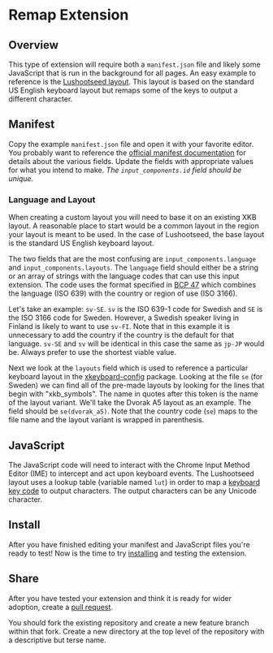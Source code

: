 # Remap Extension

## Overview

This type of extension will require both a `manifest.json` file and likely some
JavaScript that is run in the background for all pages. An easy example to
reference is the [Lushootseed
layout](https://github.com/google/extra-keyboards-for-chrome-os/tree/master/lushootseed).
This layout is based on the standard US English keyboard layout but remaps some
of the keys to output a different character.

## Manifest

Copy the example `manifest.json` file and open it with your favorite editor. You
probably want to reference the [official manifest
documentation](https://developer.chrome.com/extensions/manifest) for details
about the various fields. Update the fields with appropriate values for what you
intend to make. _The `input_components.id` field should be unique._

### Language and Layout

When creating a custom layout you will need to base it on an existing XKB
layout. A reasonable place to start would be a common layout in the region your
layout is meant to be used. In the case of Lushootseed, the base layout is the
standard US English keyboard layout.

The two fields that are the most confusing are `input_components.language` and
`input_components.layouts`. The `language` field should either be a string or an
array of strings with the language codes that can use this input extension. The
code uses the format specified in [BCP 47](https://tools.ietf.org/html/bcp47)
which combines the language (ISO 639) with the country or region of use (ISO
3166).

Let's take an example: `sv-SE`. `sv` is the ISO 639-1 code for Swedish
and `SE` is the ISO 3166 code for Sweden. However, a Swedish speaker living in
Finland is likely to want to use `sv-FI`. Note that in this example it is
unnecessary to add the country if the country is the default for that language.
`sv-SE` and `sv` will be identical in this case the same as `jp-JP` would be.
Always prefer to use the shortest viable value.

Next we look at the `layouts` field which is used to reference a particular
keyboard layout in the
[xkeyboard-config](https://github.com/freedesktop/xkeyboard-config/blob/master/symbols/se)
package. Looking at the file `se` (for Sweden) we can find all of the pre-made
layouts by looking for the lines that begin with "xkb\_symbols". The name in
quotes after this token is the name of the layout variant. We'll take the
Dvorak A5 layout as an example. The field should be `se(dvorak_a5)`. Note that
the country code (`se`) maps to the file name and the layout variant is wrapped
in parenthesis.

## JavaScript

The JavaScript code will need to interact with the Chrome Input Method
Editor (IME) to intercept and act upon keyboard events. The Lushootseed layout
uses a lookup table (variable named `lut`) in order to map a [keyboard
key code](https://www.w3.org/TR/uievents-code/#keyboard-key-codes) to
output characters. The output characters can be any Unicode character.

## Install

After you have finished editing your manifest and JavaScript files you're ready
to test! Now is the time to try [installing](../../../README.md#github) and testing
the extension.

## Share

After you have tested your extension and think it is ready for wider adoption,
create a [pull
request](https://docs.github.com/en/github/collaborating-with-issues-and-pull-requests/creating-a-pull-request).

You should fork the existing repository and create a new feature branch within
that fork. Create a new directory at the top level of the repository with a
descriptive but terse name.


